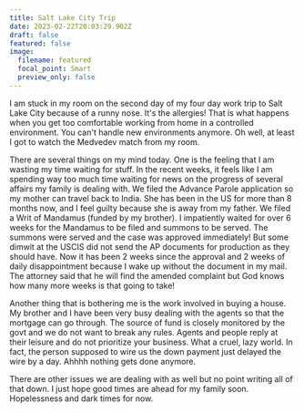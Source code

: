 ```yaml
---
title: Salt Lake City Trip
date: 2023-02-22T20:03:29.902Z
draft: false
featured: false
image:
  filename: featured
  focal_point: Smart
  preview_only: false
---
```

I﻿ am stuck in my room on the second day of my four day work trip to Salt Lake City because of a runny nose. It's the allergies! That is what happens when you get too comfortable working from home in a controlled environment. You can't handle new environments anymore. Oh well, at least I got to watch the Medvedev match from my room. 

There are several things on my mind today. One is the feeling that I am wasting my time waiting for stuff. In the recent weeks, it feels like I am spending way too much time waiting for news on the progress of several affairs my family is dealing with. We filed the Advance Parole application so my mother can travel back to India. She has been in the US for more than 8 months now, and I feel guilty because she is away from my father. We filed a Writ of Mandamus (funded by my brother). I impatiently waited for over 6 weeks for the Mandamus to be filed and summons to be served. The summons were served and the case was approved immediately! But some dimwit at the USCIS did not send the AP documents for production as they should have. Now it has been 2 weeks since the approval and 2 weeks of daily disappointment because I wake up without the document in my mail. The attorney said that he will find the amended complaint but God knows how many more weeks is that going to take!

A﻿nother thing that is bothering me is the work involved in buying a house. My brother and I have been very busy dealing with the agents so that the mortgage can go through. The source of fund is closely monitored by the govt and we do not want to break any rules. Agents and people reply at their leisure and do not prioritize your business. What a cruel, lazy world. In fact, the person supposed to wire us the down payment just delayed the wire by a day. Ahhhh nothing gets done anymore.

T﻿here are other issues we are dealing with as well but no point writing all of that down. I just hope good times are ahead for my family soon. Hopelessness and dark times for now. 